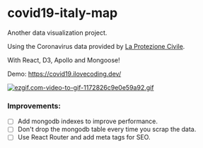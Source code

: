 # covid19-italy-map
Another data visualization project.

Using the Coronavirus data provided by [La Protezione Civile](https://github.com/pcm-dpc/COVID-19).

With React, D3, Apollo and Mongoose!


Demo: https://covid19.ilovecoding.dev/


[![ezgif.com-video-to-gif-1172826c9e0e59a92.gif](https://s4.gifyu.com/images/ezgif.com-video-to-gif-1172826c9e0e59a92.gif)](https://covid19.ilovecoding.dev/)

### Improvements:
- [ ] Add mongodb indexes to improve performance.
- [ ] Don't drop the mongodb table every time you scrap the data.
- [ ] Use React Router and add meta tags for SEO.
